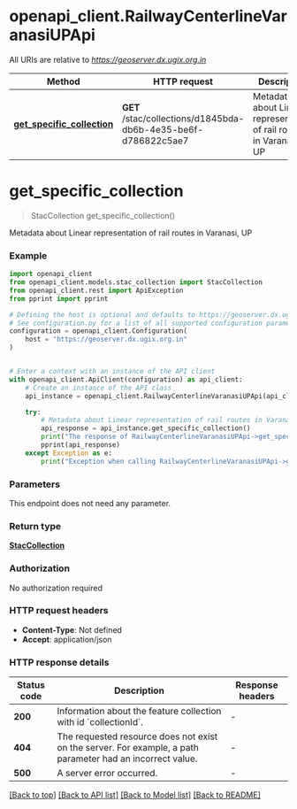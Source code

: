 # openapi_client.RailwayCenterlineVaranasiUPApi

All URIs are relative to *https://geoserver.dx.ugix.org.in*

Method | HTTP request | Description
------------- | ------------- | -------------
[**get_specific_collection**](RailwayCenterlineVaranasiUPApi.md#get_specific_collection) | **GET** /stac/collections/d1845bda-db6b-4e35-be6f-d786822c5ae7 | Metadata about Linear representation of rail routes in Varanasi, UP


# **get_specific_collection**
> StacCollection get_specific_collection()

Metadata about Linear representation of rail routes in Varanasi, UP

### Example


```python
import openapi_client
from openapi_client.models.stac_collection import StacCollection
from openapi_client.rest import ApiException
from pprint import pprint

# Defining the host is optional and defaults to https://geoserver.dx.ugix.org.in
# See configuration.py for a list of all supported configuration parameters.
configuration = openapi_client.Configuration(
    host = "https://geoserver.dx.ugix.org.in"
)


# Enter a context with an instance of the API client
with openapi_client.ApiClient(configuration) as api_client:
    # Create an instance of the API class
    api_instance = openapi_client.RailwayCenterlineVaranasiUPApi(api_client)

    try:
        # Metadata about Linear representation of rail routes in Varanasi, UP
        api_response = api_instance.get_specific_collection()
        print("The response of RailwayCenterlineVaranasiUPApi->get_specific_collection:\n")
        pprint(api_response)
    except Exception as e:
        print("Exception when calling RailwayCenterlineVaranasiUPApi->get_specific_collection: %s\n" % e)
```



### Parameters

This endpoint does not need any parameter.

### Return type

[**StacCollection**](StacCollection.md)

### Authorization

No authorization required

### HTTP request headers

 - **Content-Type**: Not defined
 - **Accept**: application/json

### HTTP response details

| Status code | Description | Response headers |
|-------------|-------------|------------------|
**200** | Information about the feature collection with id &#x60;collectionId&#x60;. |  -  |
**404** | The requested resource does not exist on the server. For example, a path parameter had an incorrect value. |  -  |
**500** | A server error occurred. |  -  |

[[Back to top]](#) [[Back to API list]](../README.md#documentation-for-api-endpoints) [[Back to Model list]](../README.md#documentation-for-models) [[Back to README]](../README.md)

